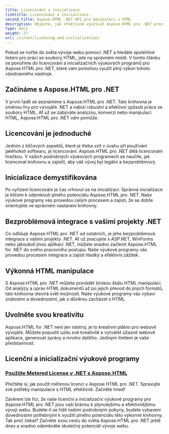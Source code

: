 ```yaml
---
title: Licencování a inicializace
linktitle: Licencování a inicializace
second_title: Aspose.HTML .NET API pro manipulaci s HTML
description: Objevte, jak efektivně využívat Aspose.HTML pro .NET prostřednictvím našich komplexních licenčních a inicializačních kurzů. Odemkněte plný potenciál tohoto nástroje.
type: docs
weight: 27
url: /cs/net/licensing-and-initialization/
---
```


Pokud se noříte do světa vývoje webu pomocí .NET a hledáte spolehlivé řešení pro práci se soubory HTML, jste na správném místě. V tomto článku se ponoříme do licencování a inicializačních výukových programů pro Aspose.HTML pro .NET, které vám pomohou využít plný výkon tohoto všestranného nástroje.

## Začínáme s Aspose.HTML pro .NET

V první řadě se seznámíme s Aspose.HTML pro .NET. Tato knihovna je změnou hry pro vývojáře .NET a nabízí robustní a efektivní způsob práce se soubory HTML. Ať už se zabýváte analýzou, konverzí nebo manipulací HTML, Aspose.HTML pro .NET vám pomůže. 

## Licencování je jednoduché

Jedním z klíčových aspektů, které je třeba vzít v úvahu při používání jakéhokoli softwaru, je licencování. Aspose.HTML pro .NET dělá licencování hračkou. V našich podrobných výukových programech se naučíte, jak licencovat knihovnu a zajistit, aby váš vývoj byl legální a bezproblémový. 

## Inicializace demystifikována

Po vyřízení licencování je čas vrhnout se na inicializaci. Správná inicializace je klíčem k odemknutí plného potenciálu Aspose.HTML pro .NET. Naše výukové programy vás provedou celým procesem a zajistí, že se dobře orientujete ve správném nastavení knihovny. 

## Bezproblémová integrace s vašimi projekty .NET

Co odlišuje Aspose.HTML pro .NET od ostatních, je jeho bezproblémová integrace s vašimi projekty .NET. Ať už pracujete s ASP.NET, WinForms nebo jakoukoli jinou aplikací .NET, můžete snadno začlenit Aspose.HTML for .NET do svého pracovního postupu. Naše výukové programy vás provedou procesem integrace a zajistí hladký a efektivní zážitek.

## Výkonná HTML manipulace

S Aspose.HTML pro .NET můžete provádět širokou škálu HTML manipulací. Od analýzy a úprav HTML dokumentů až po jejich převod do jiných formátů, tato knihovna otevírá svět možností. Naše výukové programy vás vybaví znalostmi a dovednostmi, jak s důvěrou zacházet s HTML.

## Uvolněte svou kreativitu

Aspose.HTML for .NET není jen nástroj; je to kreativní plátno pro webové vývojáře. Můžete popustit uzdu své kreativitě a vytvářet úžasné webové aplikace, generovat zprávy a mnoho dalšího. Jediným limitem je vaše představivost.

## Licenční a inicializační výukové programy
### [Použijte Metered License v .NET s Aspose.HTML](./apply-metered-license/)
Přečtěte si, jak použít měřenou licenci v Aspose.HTML pro .NET. Spravujte své potřeby manipulace s HTML efektivně. Začněte hned!

Závěrem lze říci, že naše licenční a inicializační výukové programy pro Aspose.HTML pro .NET jsou vaší bránou k plynulejšímu a efektivnějšímu vývoji webu. Budete-li se řídit našimi podrobnými pokyny, budete vybaveni dovednostmi potřebnými k využití plného potenciálu této výkonné knihovny. Tak proč čekat? Začněte svou cestu do světa Aspose.HTML pro .NET ještě dnes a snadno odemkněte skutečný potenciál vývoje webu.